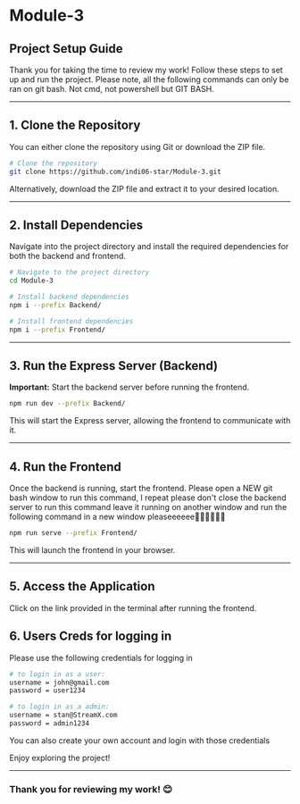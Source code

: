 # Module-3

## Project Setup Guide

Thank you for taking the time to review my work! Follow these steps to set up and run the project.
Please note, all the following commands can only be ran on git bash. Not cmd, not powershell but GIT BASH.

---

## 1. Clone the Repository
You can either clone the repository using Git or download the ZIP file.

```sh
# Clone the repository
git clone https://github.com/indi06-star/Module-3.git 
```

Alternatively, download the ZIP file and extract it to your desired location.

---

## 2. Install Dependencies
Navigate into the project directory and install the required dependencies for both the backend and frontend.

```sh
# Navigate to the project directory
cd Module-3

# Install backend dependencies
npm i --prefix Backend/

# Install frontend dependencies
npm i --prefix Frontend/
```

---

## 3. Run the Express Server (Backend)
**Important:** Start the backend server before running the frontend.

```sh
npm run dev --prefix Backend/
```

This will start the Express server, allowing the frontend to communicate with it.

---

## 4. Run the Frontend
Once the backend is running, start the frontend.
Please open a NEW git bash window to run this command, I repeat please don't close the backend server to run this command leave it running on another window and run the following command 
in a new window pleaseeeeee🚨🚨🚨🚨🚨🚨

```sh
npm run serve --prefix Frontend/
```

This will launch the frontend in your browser.

---

## 5. Access the Application
Click on the link provided in the terminal after running the frontend.

## 6. Users Creds for logging in
Please use the following credentials for logging in
```sh
# to login in as a user:
username = john@gmail.com
password = user1234

# to login in as a admin:
username = stan@StreamX.com
password = admin1234
```
You can also create your own account and login with those credentials 

Enjoy exploring the project!

---

### Thank you for reviewing my work! 😊


